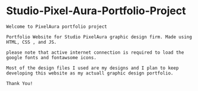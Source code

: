 # Studio-Pixel-Aura-Portfolio-Project
    Welcome to PixelAura portfolio project

    Portfolio Website for Studio PixelAura graphic design firm. Made using HTML, CSS , and JS.

    please note that active internet connection is required to load the google fonts and fontawsome icons.

    Most of the design files I used are my designs and I plan to keep developing this website as my actuall graphic design portfolio.

    Thank You!